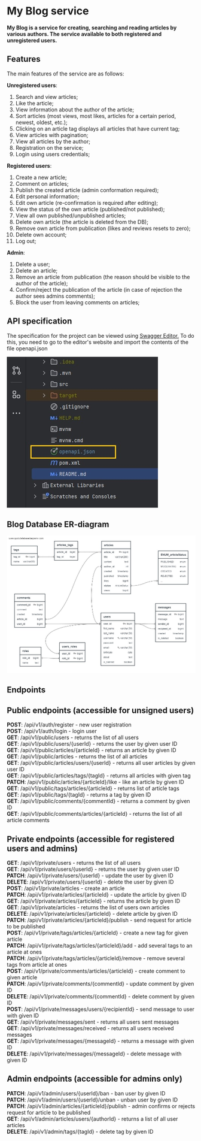 # My Blog service

**My Blog is a service for creating, searching and reading articles by various authors. 
The service available to both registered and unregistered users.**

## Features

The main features of the service are as follows:

**Unregistered users**:

1. Search and view articles;
2. Like the article;
3. View information about the author of the article;
4. Sort articles (most views, most likes, articles for a certain period, newest, oldest, etc.);
5. Clicking on an article tag displays all articles that have current tag;
6. View articles with pagination;
7. View all articles by the author;
8. Registration on the service;
9. Login using users credentials;

**Registered users**:

1. Create a new article;
2. Comment on articles;
3. Publish the created article (admin conformation required);
4. Edit personal information;
5. Edit own article (re-confirmation is required after editing);
6. View the status of the own article (published/not published);
7. View all own published/unpublished articles;
8. Delete own article (the article is deleted from the DB);
9. Remove own article from publication (likes and reviews resets to zero);
10. Delete own account;
11. Log out;

**Admin**:

1. Delete a user;
2. Delete an article;
3. Remove an article from publication (the reason should be visible to the author of the article);
4. Confirm/reject the publication of the article (in case of rejection the author sees admins comments);
5. Block the user from leaving comments on articles; 

## API specification

The specification for the project can be viewed using [Swagger Editor.](https://editor.swagger.io/)
To do this, you need to go to the editor's website and import the contents of the file openapi.json


![IDEA-fragment](mainApp/src/main/resources/static/images/openapi.jpeg)


## Blog Database ER-diagram

![er-diagram](mainApp/src/main/resources/static/images/erDiagram.jpeg)

## Endpoints

## Public endpoints (accessible for unsigned users)

**POST**:    /api/v1/auth/register - new user registration <br>
**POST**:    /api/v1/auth/login - login user <br>
**GET**:     /api/v1/public/users - returns the list of all users <br>
**GET**:    /api/v1/public/users/{userId} - returns the user by given user ID <br>
**GET**:    /api/v1/public/articles/{articleId} - returns an article by given ID <br>
**GET**:    /api/v1/public/articles - returns the list of all articles <br>
**GET**:   /api/v1/public/articles/users/{userId} - returns all user articles by given user ID <br>
**GET**:   /api/v1/public/articles/tags/{tagId} - returns all articles with given tag <br>
**PATCH**:   /api/v1/public/articles/{articleId}/like - like an article by given ID <br>
**GET**:    /api/v1/public/tags/articles/{articleId} - returns list of article tags <br>
**GET**:    /api/v1/public/tags/{tagId} - returns a tag by given ID <br>
**GET**:    /api/v1/public/comments/{commentId} - returns a comment by given ID <br>
**GET**:   /api/v1/public/comments/articles/{articleId} - returns the list of all article comments <br>

## Private endpoints (accessible for registered users and admins)

**GET**:    /api/v1/private/users - returns the list of all users <br>
**GET**:    /api/v1/private/users/{userId} - returns the user by given user ID <br>
**PATCH**:   /api/v1/private/users/{userId} - update the user by given ID <br>
**DELETE**:  /api/v1/private/users/{userId} - delete the user by given ID <br>
**POST**:    /api/v1/private/articles - create an article <br>
**PATCH**:   /api/v1/private/articles/{articleId} - update the article by given ID <br>
**GET**:    /api/v1/private/articles/{articleId} - returns the article by given ID <br>
**GET**:    /api/v1/private/articles - returns the list of users own articles <br>
**DELETE**:  /api/v1/private/articles/{articleId} - delete article by given ID <br>
**PATCH**:   /api/v1/private/articles/{articleId}/publish - send request for article to be published <br>
**POST**:   /api/v1/private/tags/articles/{articleId} - create a new tag for given article <br>
**PATCH**:   /api/v1/private/tags/articles/{articleId}/add - add several tags to an article at ones <br>
**PATCH**:  /api/v1/private/tags/articles/{articleId}/remove - remove several tags from article at ones <br>
**POST**:   /api/v1/private/comments/articles/{articleId} - create comment to given article <br>
**PATCH**:  /api/v1/private/comments/{commentId} - update comment by given ID <br>
**DELETE**:  /api/v1/private/comments/{commentId} - delete comment by given ID <br>
**POST**:    /api/v1/private/messages/users/{recipientId} - send message to user with given ID <br>
**GET**:    /api/v1/private/messages/sent - returns all users sent messages <br>
**GET**:    /api/v1/private/messages/received - returns all users received messages <br>
**GET**:    /api/v1/private/messages/{messageId} - returns a message with given ID <br>
**DELETE**:  /api/v1/private/messages/{messageId} - delete message with given ID <br>

## Admin endpoints (accessible for admins only)

**PATCH**:   /api/v1/admin/users/{userId}/ban - ban user by given ID <br>
**PATCH**:  /api/v1/admin/users/{userId}/unban - unban user by given ID <br>
**PATCH**:  /api/v1/admin/articles/{articleId}/publish - admin confirms or rejects request for article to be published <br>
**GET**:    /api/v1/admin/articles/users/{authorId} - returns a list of all user articles <br>
**DELETE**:  /api/v1/admin/tags/{tagId} - delete tag by given ID <br>



